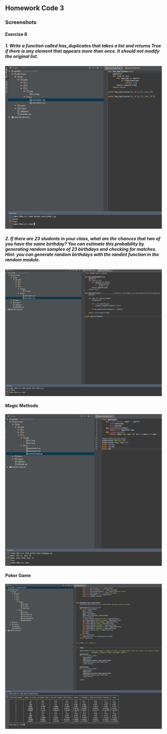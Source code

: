 ## Homework Code 3

### Screenshots

#### Exercise 8
##### 1. Write a function called has_duplicates that takes a list and returns True if there is any element that appears more than once. It should not modify the original list.
![exercise 8.1 screenshot](png\8.1.png)

##### 2. If there are 23 students in your class, what are the chances that two of you have the same birthday? You can estimate this probability by generating random samples of 23 birthdays and checking for matches. Hint: you can generate random birthdays with the randint function in the random module.

![exercise 8.1 screenshot](png\8.2.png)

#### Magic Methods

![Magic method screenshot](png\magic.png)

#### Poker Game

![Poker game screenshot](png\poker.png)
